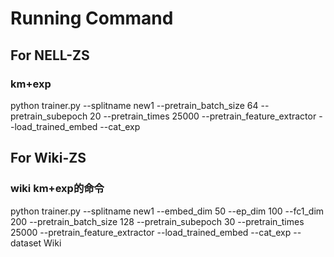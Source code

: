 # Running Command

## For NELL-ZS
### km+exp
python trainer.py --splitname new1 --pretrain_batch_size 64 --pretrain_subepoch 20 --pretrain_times 25000 --pretrain_feature_extractor --load_trained_embed --cat_exp


## For Wiki-ZS
### wiki km+exp的命令
python trainer.py --splitname new1 --embed_dim 50 --ep_dim 100 --fc1_dim 200 --pretrain_batch_size 128 --pretrain_subepoch 30 --pretrain_times 25000 --pretrain_feature_extractor --load_trained_embed --cat_exp --dataset Wiki 
